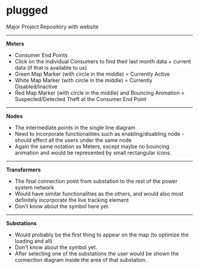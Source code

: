 # plugged
Major Project Repository with website

-----------------
**Meters**

- Consumer End Points
- Click on the individual Consumers to find their last month data + current data (if that is available to us)
- Green Map Marker (with circle in the middle) = Currently Active 
- White Map Marker (with circle in the middle) = Currently Disabled/Inactive
- Red Map Marker (with circle in the middle) and Bouncing Animation = Suspected/Detected Theft at the Consumer End Point

-----------------
**Nodes**

- The intermediate points in the single line diagram
- Need to incorporate functionalities such as enabling/disabling node - should effect all the users under the same node
- Again the same notation as Meters, except maybe no bouncing animation and would be represented by small rectangular icons.

-----------------
**Transformers**

- The final connection point from substation to the rest of the power system network
- Would have similar functionalities as the others, and would also most definitely incorporate the live tracking element
- Don't know about the symbol here yet.

------------------
**Substations**

- Would probably be the first thing to appear on the map (to optimize the loading and all)
- Don't know about the symbol yet.
- After selecting one of the substations the user would be shown the connection diagram inside the area of that substation.

